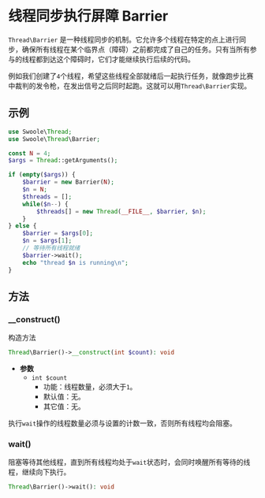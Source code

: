 # 线程同步执行屏障 Barrier

`Thread\Barrier` 是一种线程同步的机制。它允许多个线程在特定的点上进行同步，确保所有线程在某个临界点（障碍）之前都完成了自己的任务。只有当所有参与的线程都到达这个障碍时，它们才能继续执行后续的代码。

例如我们创建了`4`个线程，希望这些线程全部就绪后一起执行任务，就像跑步比赛中裁判的发令枪，在发出信号之后同时起跑。这就可以用`Thread\Barrier`实现。

## 示例
```php
use Swoole\Thread;
use Swoole\Thread\Barrier;

const N = 4;
$args = Thread::getArguments();

if (empty($args)) {
    $barrier = new Barrier(N);
    $n = N;
    $threads = [];
    while($n--) {
        $threads[] = new Thread(__FILE__, $barrier, $n);
    }
} else {
    $barrier = $args[0];
    $n = $args[1];
    // 等待所有线程就绪
    $barrier->wait();
    echo "thread $n is running\n";
}
```

## 方法

### __construct()
构造方法

```php
Thread\Barrier()->__construct(int $count): void
```

  * **参数**
      * `int $count`
          * 功能：线程数量，必须大于`1`。
          * 默认值：无。
          * 其它值：无。
  
执行`wait`操作的线程数量必须与设置的计数一致，否则所有线程均会阻塞。

### wait()

阻塞等待其他线程，直到所有线程均处于`wait`状态时，会同时唤醒所有等待的线程，继续向下执行。

```php
Thread\Barrier()->wait(): void
```
